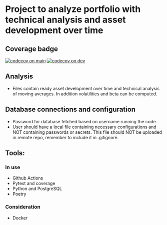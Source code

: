 # Project to analyze portfolio with technical analysis and asset development over time

## Coverage badge
<!-- README.md -->
[![codecov on main](https://codecov.io/gh/jussivirtanen1/AssetManagement/graph/badge.svg?branch=main&token=WDE38GTPO2)](https://codecov.io/gh/jussivirtanen1/AssetManagement)
[![codecov on dev](https://codecov.io/gh/jussivirtanen1/AssetManagement/graph/badge.svg?branch=dev&token=WDE38GTPO2)](https://codecov.io/gh/jussivirtanen1/AssetManagement)


## Analysis
- Files contain ready asset development over time and technical analysis of moving averages. In addition volatilities and beta can be computed.

## Database connections and configuration
- Password for database fetched based on username running the code.
- User should have a local file containing necessary configurations and NOT containing passwords or secrets. This file should NOT be uploaded in remote repo, remember to include it in .gitignore.

## Tools:
### In use
- Github Actions
- Pytest and coverage
- Python and PostgreSQL
- Poetry
### Consideration
- Docker